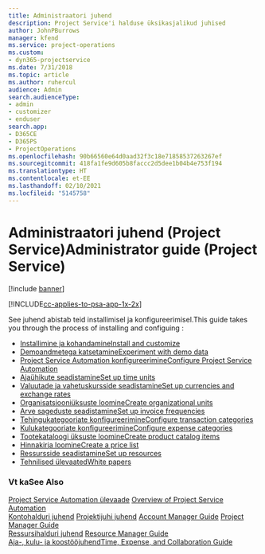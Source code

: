 ```yaml
---
title: Administraatori juhend
description: Project Service'i halduse üksikasjalikud juhised
author: JohnPBurrows
manager: kfend
ms.service: project-operations
ms.custom:
- dyn365-projectservice
ms.date: 7/31/2018
ms.topic: article
ms.author: ruhercul
audience: Admin
search.audienceType:
- admin
- customizer
- enduser
search.app:
- D365CE
- D365PS
- ProjectOperations
ms.openlocfilehash: 90b66560e64d0aad32f3c18e71858537263267ef
ms.sourcegitcommit: 418fa1fe9d605b8faccc2d5dee1b04b4e753f194
ms.translationtype: HT
ms.contentlocale: et-EE
ms.lasthandoff: 02/10/2021
ms.locfileid: "5145758"
---
```

# <a name="administrator-guide-project-service"></a><span data-ttu-id="e56b6-103">Administraatori juhend (Project Service)</span><span class="sxs-lookup"><span data-stu-id="e56b6-103">Administrator guide (Project Service)</span></span>

[!include [banner](../includes/psa-now-project-operations.md)]

[!INCLUDE[cc-applies-to-psa-app-1x-2x](../includes/cc-applies-to-psa-app-1x-2x.md)]

<span data-ttu-id="e56b6-104">See juhend abistab teid installimisel ja konfigureerimisel.</span><span class="sxs-lookup"><span data-stu-id="e56b6-104">This guide takes you through the process of installing and configuing :</span></span>  
  
- [<span data-ttu-id="e56b6-105">Installimine ja kohandamine</span><span class="sxs-lookup"><span data-stu-id="e56b6-105">Install and customize</span></span>](install-customize.md)
- [<span data-ttu-id="e56b6-106">Demoandmetega katsetamine</span><span class="sxs-lookup"><span data-stu-id="e56b6-106">Experiment with demo data</span></span>](use-demo-data.md)
- [<span data-ttu-id="e56b6-107">Project Service Automation konfigureerimine</span><span class="sxs-lookup"><span data-stu-id="e56b6-107">Configure Project Service Automation</span></span>](configure.md)
- [<span data-ttu-id="e56b6-108">Ajaühikute seadistamine</span><span class="sxs-lookup"><span data-stu-id="e56b6-108">Set up time units</span></span>](set-up-time-units.md)
- [<span data-ttu-id="e56b6-109">Valuutade ja vahetuskursside seadistamine</span><span class="sxs-lookup"><span data-stu-id="e56b6-109">Set up currencies and exchange rates</span></span>](set-up-currencies-exchange-rates.md)
- [<span data-ttu-id="e56b6-110">Organisatsiooniüksuste loomine</span><span class="sxs-lookup"><span data-stu-id="e56b6-110">Create organizational units</span></span>](create-organizational-units.md)
- [<span data-ttu-id="e56b6-111">Arve sageduste seadistamine</span><span class="sxs-lookup"><span data-stu-id="e56b6-111">Set up invoice frequencies</span></span>](set-up-invoice-frequencies.md)
- [<span data-ttu-id="e56b6-112">Tehingukategooriate konfigureerimine</span><span class="sxs-lookup"><span data-stu-id="e56b6-112">Configure transaction categories</span></span>](configure-transaction-categories.md)
- [<span data-ttu-id="e56b6-113">Kulukategooriate konfigureerimine</span><span class="sxs-lookup"><span data-stu-id="e56b6-113">Configure expense categories</span></span>](configure-expense-categories.md)
- [<span data-ttu-id="e56b6-114">Tootekataloogi üksuste loomine</span><span class="sxs-lookup"><span data-stu-id="e56b6-114">Create product catalog items</span></span>](create-product-catalog-items.md)
- [<span data-ttu-id="e56b6-115">Hinnakirja loomine</span><span class="sxs-lookup"><span data-stu-id="e56b6-115">Create a price list</span></span>](create-price-list.md)
- [<span data-ttu-id="e56b6-116">Ressursside seadistamine</span><span class="sxs-lookup"><span data-stu-id="e56b6-116">Set up resources</span></span>](set-up-resources.md)
- [<span data-ttu-id="e56b6-117">Tehnilised ülevaated</span><span class="sxs-lookup"><span data-stu-id="e56b6-117">White papers</span></span>](white-papers.md)
  
### <a name="see-also"></a><span data-ttu-id="e56b6-118">Vt ka</span><span class="sxs-lookup"><span data-stu-id="e56b6-118">See Also</span></span>  
 <span data-ttu-id="e56b6-119">[Project Service Automation ülevaade](../psa/overview.md)  </span><span class="sxs-lookup"><span data-stu-id="e56b6-119">[Overview of Project Service Automation](../psa/overview.md)  </span></span>  
 <span data-ttu-id="e56b6-120">[Kontohalduri juhend](../psa/account-manager-guide.md) [Projektijuhi juhend](../psa/project-manager-guide.md) </span><span class="sxs-lookup"><span data-stu-id="e56b6-120">[Account Manager Guide](../psa/account-manager-guide.md) [Project Manager Guide](../psa/project-manager-guide.md) </span></span>  
 <span data-ttu-id="e56b6-121">[Ressursihalduri juhend](../psa/resource-manager-guide.md) </span><span class="sxs-lookup"><span data-stu-id="e56b6-121">[Resource Manager Guide](../psa/resource-manager-guide.md) </span></span>  
 [<span data-ttu-id="e56b6-122">Aja-, kulu- ja koostööjuhend</span><span class="sxs-lookup"><span data-stu-id="e56b6-122">Time, Expense, and Collaboration Guide</span></span>](../psa/time-expense-collaboration-guide.md)
